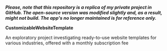 _**Please, note that this repository is a replica of my private project in GitHub. The open-source version was modified slightly and, as a result, might not build. The app's no longer maintained is for reference only.**_

**CustomizableWebsiteTemplate**

 An exploratory project investigating ready-to-use website templates for various industries, offered with a monthly subscription fee
